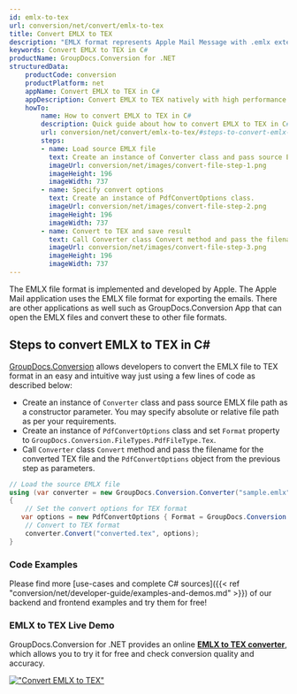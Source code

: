 ```yaml
---
id: emlx-to-tex
url: conversion/net/convert/emlx-to-tex
title: Convert EMLX to TEX
description: "EMLX format represents Apple Mail Message with .emlx extension. Learn how to convert EMLX to TEX file programmatically in C# language using GroupDocs.Conversion for .NET library."
keywords: Convert EMLX to TEX in C#
productName: GroupDocs.Conversion for .NET
structuredData:
    productCode: conversion
    productPlatform: net
    appName: Convert EMLX to TEX in C#
    appDescription: Convert EMLX to TEX natively with high performance using C# language and server side GroupDocs.Conversion for .NET APIs, without the use of any software like Microsoft or Open Office.
    howTo:
        name: How to convert EMLX to TEX in C# 
        description: Quick guide about how to convert EMLX to TEX in C# with high performance and accuracy.
        url: conversion/net/convert/emlx-to-tex/#steps-to-convert-emlx-to-tex-in-c
        steps:
        - name: Load source EMLX file 
          text: Create an instance of Converter class and pass source EMLX file path as a constructor parameter. You may specify absolute or relative file path as per your requirements. 
          imageUrl: conversion/net/images/convert-file-step-1.png
          imageHeight: 196
          imageWidth: 737
        - name: Specify convert options 
          text: Create an instance of PdfConvertOptions class.
          imageUrl: conversion/net/images/convert-file-step-2.png
          imageHeight: 196
          imageWidth: 737
        - name: Convert to TEX and save result 
          text: Call Converter class Convert method and pass the filename for the converted HTML file and the PdfConvertOptions object from the previous step as parameters.
          imageUrl: conversion/net/images/convert-file-step-3.png
          imageHeight: 196
          imageWidth: 737
---
```


The EMLX file format is implemented and developed by Apple. The Apple Mail application uses the EMLX file format for exporting the emails. There are other applications as well such as GroupDocs.Conversion App that can open the EMLX files and convert these to other file formats.

## Steps to convert EMLX to TEX in C#

[GroupDocs.Conversion](https://products.groupdocs.com/conversion/net) allows developers to convert the EMLX file to TEX format in an easy and intuitive way just using a few lines of code as described below:

* Create an instance of `Converter` class and pass source EMLX file path as a constructor parameter. You may specify absolute or relative file path as per your requirements. 
* Create an instance of `PdfConvertOptions` class and set `Format` property to `GroupDocs.Conversion.FileTypes.PdfFileType.Tex`.
* Call `Converter` class `Convert` method and pass the filename for the converted TEX file and the `PdfConvertOptions` object from the previous step as parameters.

```csharp
// Load the source EMLX file
using (var converter = new GroupDocs.Conversion.Converter("sample.emlx"))
{
    // Set the convert options for TEX format
   var options = new PdfConvertOptions { Format = GroupDocs.Conversion.FileTypes.PdfFileType.Tex };
    // Convert to TEX format
    converter.Convert("converted.tex", options);
}
```

### Code Examples

Please find more [use-cases and complete C# sources]({{< ref "conversion/net/developer-guide/examples-and-demos.md" >}}) of our backend and frontend examples and try them for free!

### EMLX to TEX Live Demo

GroupDocs.Conversion for .NET provides an online [**EMLX to TEX converter**](https://products.groupdocs.app/conversion/emlx-to-tex), which allows you to try it for free and check conversion quality and accuracy.

[!["Convert EMLX to TEX"](conversion/net/images/convert-to-tex/convert-emlx-to-tex.png)](https://products.groupdocs.app/conversion/emlx-to-tex)